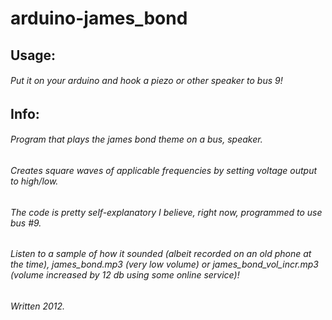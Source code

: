 # arduino-james_bond

## Usage:
###### Put it on your arduino and hook a piezo or other speaker to bus 9!

## Info:
###### Program that plays the james bond theme on a bus, speaker.
###### Creates square waves of applicable frequencies by setting voltage output to high/low.
###### The code is pretty self-explanatory I believe, right now, programmed to use bus #9.
###### Listen to a sample of how it sounded (albeit recorded on an old phone at the time), james_bond.mp3 (very low volume) or james_bond_vol_incr.mp3 (volume increased by 12 db using some online service)!
###### 
###### Written 2012.

